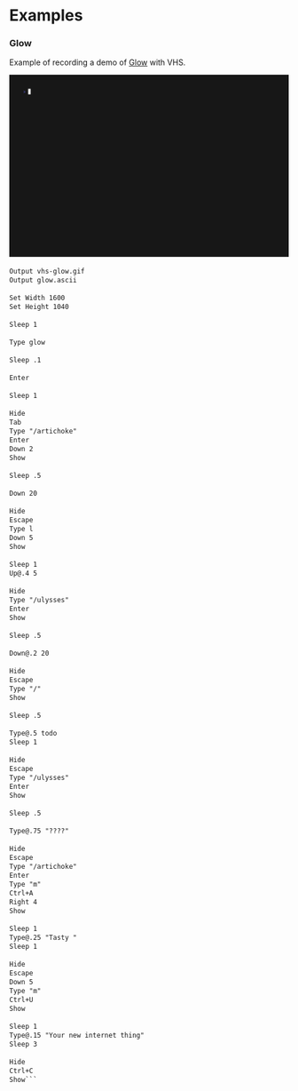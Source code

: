 # Examples

### Glow

Example of recording a demo of [Glow](https://github.com/charmbracelet/glow)
with VHS.

<img alt="Glow demo with VHS" src="./glow/vhs-glow.gif" />

```
Output vhs-glow.gif
Output glow.ascii

Set Width 1600
Set Height 1040

Sleep 1

Type glow

Sleep .1

Enter

Sleep 1

Hide
Tab
Type "/artichoke"
Enter
Down 2
Show

Sleep .5

Down 20

Hide
Escape
Type l
Down 5
Show

Sleep 1
Up@.4 5

Hide
Type "/ulysses"
Enter
Show

Sleep .5

Down@.2 20

Hide
Escape
Type "/"
Show

Sleep .5

Type@.5 todo
Sleep 1

Hide
Escape
Type "/ulysses"
Enter
Show

Sleep .5

Type@.75 "????"

Hide
Escape
Type "/artichoke"
Enter
Type "m"
Ctrl+A
Right 4
Show

Sleep 1
Type@.25 "Tasty "
Sleep 1

Hide
Escape
Down 5
Type "m"
Ctrl+U
Show

Sleep 1
Type@.15 "Your new internet thing"
Sleep 3

Hide
Ctrl+C
Show```
